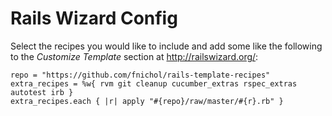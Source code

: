# Rails Wizard Config

Select the recipes you would like to include and add some like the following to the *Customize Template* section at <http://railswizard.org/>:

    repo = "https://github.com/fnichol/rails-template-recipes"
    extra_recipes = %w{ rvm git cleanup cucumber_extras rspec_extras autotest irb }
    extra_recipes.each { |r| apply "#{repo}/raw/master/#{r}.rb" }

